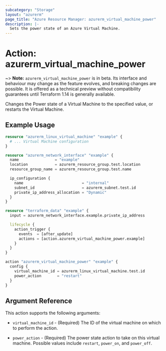 ```yaml
---
subcategory: "Storage"
layout: "azurerm"
page_title: "Azure Resource Manager: azurerm_virtual_machine_power"
description: |-
  Sets the power state of an Azure Virtual Machine.
---
```


# Action: azurerm_virtual_machine_power

~> **Note:** `azurerm_virtual_machine_power` is in beta. Its interface and behaviour may change as the feature evolves, and breaking changes are possible. It is offered as a technical preview without compatibility guarantees until Terraform 1.14 is generally available.

Changes the Power state of a Virtual Machine to the specified value, or restarts the Virtual Machine.

## Example Usage

```terraform
resource "azurerm_linux_virtual_machine" "example" {
  # ... Virtual Machine configuration
}

resource "azurerm_network_interface" "example" {
  name                = "example"
  location            = azurerm_resource_group.test.location
  resource_group_name = azurerm_resource_group.test.name

  ip_configuration {
    name                          = "internal"
    subnet_id                     = azurerm_subnet.test.id
    private_ip_address_allocation = "Dynamic"
  }
}

resource "terraform_data" "example" {
  input = azurerm_network_interface.example.private_ip_address

  lifecycle {
    action_trigger {
      events  = [after_update]
      actions = [action.azurerm_virtual_machine_power.example]
    }
  }
}

action "azurerm_virtual_machine_power" "example" {
  config {
    virtual_machine_id = azurerm_linux_virtual_machine.test.id
    power_action       = "restart"
  }
}

```

## Argument Reference

This action supports the following arguments:

* `virtual_machine_id` - (Required) The ID of the virtual machine on which to perform the action.

* `power_action` - (Required) The power state action to take on this virtual machine. Possible values include `restart`, `power_on`, and `power_off`.
